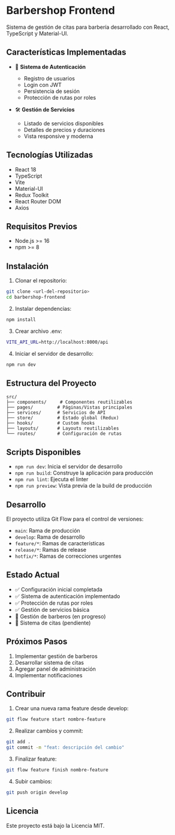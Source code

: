 # Barbershop Frontend

Sistema de gestión de citas para barbería desarrollado con React, TypeScript y Material-UI.

## Características Implementadas

- 🔐 **Sistema de Autenticación**
  - Registro de usuarios
  - Login con JWT
  - Persistencia de sesión
  - Protección de rutas por roles

- 🛠️ **Gestión de Servicios**
  - Listado de servicios disponibles
  - Detalles de precios y duraciones
  - Vista responsive y moderna

## Tecnologías Utilizadas

- React 18
- TypeScript
- Vite
- Material-UI
- Redux Toolkit
- React Router DOM
- Axios

## Requisitos Previos

- Node.js >= 16
- npm >= 8

## Instalación

1. Clonar el repositorio:
```bash
git clone <url-del-repositorio>
cd barbershop-frontend
```

2. Instalar dependencias:
```bash
npm install
```

3. Crear archivo .env:
```bash
VITE_API_URL=http://localhost:8000/api
```

4. Iniciar el servidor de desarrollo:
```bash
npm run dev
```

## Estructura del Proyecto

```
src/
├── components/     # Componentes reutilizables
├── pages/         # Páginas/Vistas principales
├── services/      # Servicios de API
├── store/         # Estado global (Redux)
├── hooks/         # Custom hooks
├── layouts/       # Layouts reutilizables
└── routes/        # Configuración de rutas
```

## Scripts Disponibles

- `npm run dev`: Inicia el servidor de desarrollo
- `npm run build`: Construye la aplicación para producción
- `npm run lint`: Ejecuta el linter
- `npm run preview`: Vista previa de la build de producción

## Desarrollo

El proyecto utiliza Git Flow para el control de versiones:

- `main`: Rama de producción
- `develop`: Rama de desarrollo
- `feature/*`: Ramas de características
- `release/*`: Ramas de release
- `hotfix/*`: Ramas de correcciones urgentes

## Estado Actual

- ✅ Configuración inicial completada
- ✅ Sistema de autenticación implementado
- ✅ Protección de rutas por roles
- ✅ Gestión de servicios básica
- 🚧 Gestión de barberos (en progreso)
- 🚧 Sistema de citas (pendiente)

## Próximos Pasos

1. Implementar gestión de barberos
2. Desarrollar sistema de citas
3. Agregar panel de administración
4. Implementar notificaciones

## Contribuir

1. Crear una nueva rama feature desde develop:
```bash
git flow feature start nombre-feature
```

2. Realizar cambios y commit:
```bash
git add .
git commit -m "feat: descripción del cambio"
```

3. Finalizar feature:
```bash
git flow feature finish nombre-feature
```

4. Subir cambios:
```bash
git push origin develop
```

## Licencia

Este proyecto está bajo la Licencia MIT.
